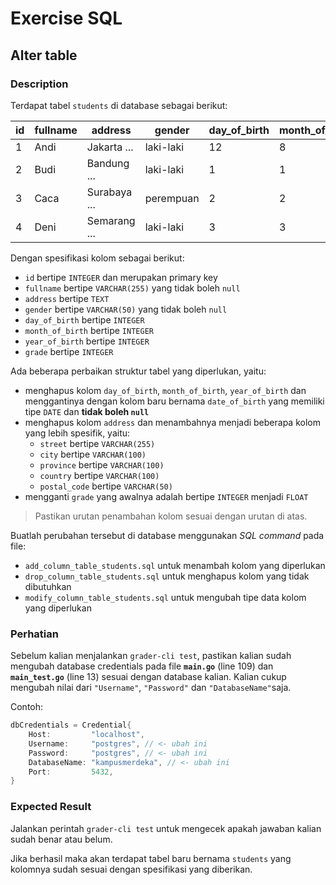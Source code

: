 # Exercise SQL

## Alter table

### Description

Terdapat tabel `students` di database sebagai berikut:

| id | fullname | address | gender | day_of_birth | month_of_birth | year_of_birth | grade |
|----|----------|---------|--------|--------------|----------------|---------------|--------|
| 1  | Andi     | Jakarta ... | laki-laki | 12 | 8 | 2001 | 90 |
| 2  | Budi     | Bandung ... | laki-laki | 1 | 1 | 2002 | 80 |
| 3  | Caca     | Surabaya ... | perempuan | 2 | 2 | 2003 | 70 |
| 4  | Deni     | Semarang ... | laki-laki | 3 | 3 | 2004 | 60 |

Dengan spesifikasi kolom sebagai berikut:

- `id` bertipe `INTEGER` dan merupakan primary key
- `fullname` bertipe `VARCHAR(255)` yang tidak boleh `null`
- `address` bertipe `TEXT`
- `gender` bertipe `VARCHAR(50)` yang tidak boleh `null`
- `day_of_birth` bertipe `INTEGER`
- `month_of_birth` bertipe `INTEGER`
- `year_of_birth` bertipe `INTEGER`
- `grade` bertipe `INTEGER`

Ada beberapa perbaikan struktur tabel yang diperlukan, yaitu:

- menghapus kolom `day_of_birth`, `month_of_birth`, `year_of_birth` dan menggantinya dengan kolom baru bernama `date_of_birth` yang memiliki tipe `DATE` dan **tidak boleh `null`**
- menghapus kolom `address` dan menambahnya menjadi beberapa kolom yang lebih spesifik, yaitu:
  - `street` bertipe `VARCHAR(255)`
  - `city` bertipe `VARCHAR(100)`
  - `province` bertipe `VARCHAR(100)`
  - `country` bertipe `VARCHAR(100)`
  - `postal_code` bertipe `VARCHAR(50)`
- mengganti `grade` yang awalnya adalah bertipe `INTEGER` menjadi `FLOAT`

> Pastikan urutan penambahan kolom sesuai dengan urutan di atas.

Buatlah perubahan tersebut di database menggunakan _SQL command_ pada file:

- `add_column_table_students.sql` untuk menambah kolom yang diperlukan
- `drop_column_table_students.sql` untuk menghapus kolom yang tidak dibutuhkan
- `modify_column_table_students.sql` untuk mengubah tipe data kolom yang diperlukan

### **Perhatian**

Sebelum kalian menjalankan `grader-cli test`, pastikan kalian sudah mengubah database credentials pada file **`main.go`** (line 109) dan **`main_test.go`** (line 13) sesuai dengan database kalian. Kalian cukup mengubah nilai dari  `"Username"`, `"Password"` dan `"DatabaseName"`saja.

Contoh:

```go
dbCredentials = Credential{
    Host:         "localhost",
    Username:     "postgres", // <- ubah ini
    Password:     "postgres", // <- ubah ini
    DatabaseName: "kampusmerdeka", // <- ubah ini
    Port:         5432,
}
```

### Expected Result

Jalankan perintah `grader-cli test` untuk mengecek apakah jawaban kalian sudah benar atau belum.

Jika berhasil maka akan terdapat tabel baru bernama `students` yang kolomnya sudah sesuai dengan spesifikasi yang diberikan.
